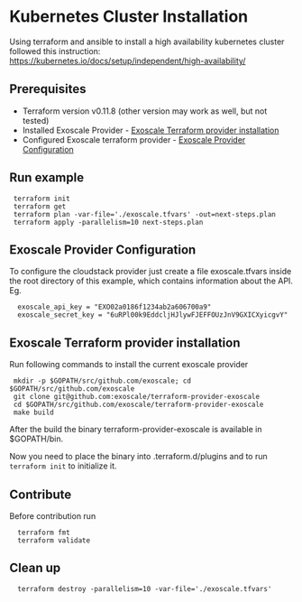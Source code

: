 # Kubernetes Cluster Installation

Using terraform and ansible to install a high availability kubernetes cluster followed this instruction: https://kubernetes.io/docs/setup/independent/high-availability/

## Prerequisites

* Terraform version v0.11.8 (other version may work as well, but not tested)
* Installed Exoscale Provider - [Exoscale Terraform provider installation](#exoscale-terraform-provider-installation)
* Configured Exoscale terraform provider - [Exoscale Provider Configuration](#exoscale-provider-configuration)

## Run example

     terraform init
     terraform get
     terraform plan -var-file='./exoscale.tfvars' -out=next-steps.plan
     terraform apply -parallelism=10 next-steps.plan

## Exoscale Provider Configuration

To configure the cloudstack provider just create a file exoscale.tfvars inside the
root directory of this example, which contains information about the API. Eg.

      exoscale_api_key = "EXO02a0186f1234ab2a606700a9"
      exoscale_secret_key = "6uRPl00k9EddcljHJlywFJEFFOUzJnV9GXICXyicgvY"

## Exoscale Terraform provider installation

Run following commands to install the current exoscale provider

     mkdir -p $GOPATH/src/github.com/exoscale; cd $GOPATH/src/github.com/exoscale
     git clone git@github.com:exoscale/terraform-provider-exoscale
     cd $GOPATH/src/github.com/exoscale/terraform-provider-exoscale
     make build

After the build the binary terraform-provider-exoscale is available in $GOPATH/bin.

Now you need to place the binary into .terraform.d/plugins and to run `terraform init` to initialize it.

## Contribute

Before contribution run

      terraform fmt
      terraform validate

## Clean up

      terraform destroy -parallelism=10 -var-file='./exoscale.tfvars'
